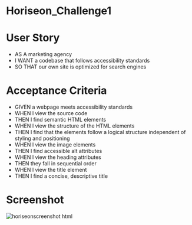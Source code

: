 # Horiseon_Challenge1

# User Story

- AS A marketing agency
- I WANT a codebase that follows accessibility standards
- SO THAT our own site is optimized for search engines

# Acceptance Criteria

- GIVEN a webpage meets accessibility standards
- WHEN I view the source code
- THEN I find semantic HTML elements
- WHEN I view the structure of the HTML elements
- THEN I find that the elements follow a logical structure independent of styling and positioning
- WHEN I view the image elements
- THEN I find accessible alt attributes
- WHEN I view the heading attributes
- THEN they fall in sequential order
- WHEN I view the title element
- THEN I find a concise, descriptive title

# Screenshot
![horiseonscreenshot html](https://user-images.githubusercontent.com/114947479/196322755-7a765a56-4de8-434d-bb5d-97fa3487b861.png)
